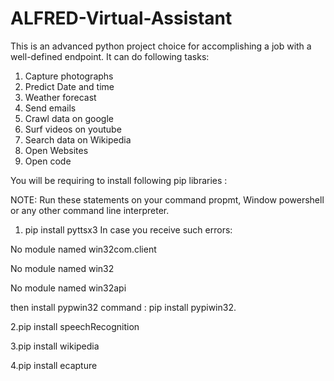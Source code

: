 # ALFRED-Virtual-Assistant
This is an advanced python project choice for accomplishing a job with a well-defined endpoint.
It can do following tasks: 
1. Capture photographs
2. Predict Date and time
3. Weather forecast
4. Send emails
5. Crawl data on google
6. Surf videos on youtube
7. Search data on Wikipedia
8. Open Websites
9. Open code

You will be requiring to install following pip libraries :

NOTE: Run these statements on your command propmt, Window powershell or any other command line interpreter.

1. pip install pyttsx3
In case you receive such errors:

No module named win32com.client

No module named win32

No module named win32api

then install pypwin32
command : pip install pypiwin32.

2.pip install speechRecognition

3.pip install wikipedia

4.pip install ecapture
